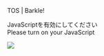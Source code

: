 TOS | Barkle!

JavaScriptを有効にしてください  
Please turn on your JavaScript

![](/static-assets/splash.png?1730141836111)